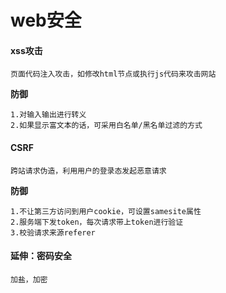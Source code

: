 # web安全

#### xss攻击

```
页面代码注入攻击，如修改html节点或执行js代码来攻击网站
```

**防御**

```
1.对输入输出进行转义
2.如果显示富文本的话，可采用白名单/黑名单过滤的方式
```



#### CSRF

```
跨站请求伪造，利用用户的登录态发起恶意请求
```

**防御**

````
1.不让第三方访问到用户cookie，可设置samesite属性
2.服务端下发token，每次请求带上token进行验证
3.校验请求来源referer
````



#### 延伸：密码安全

```
加盐，加密
```



